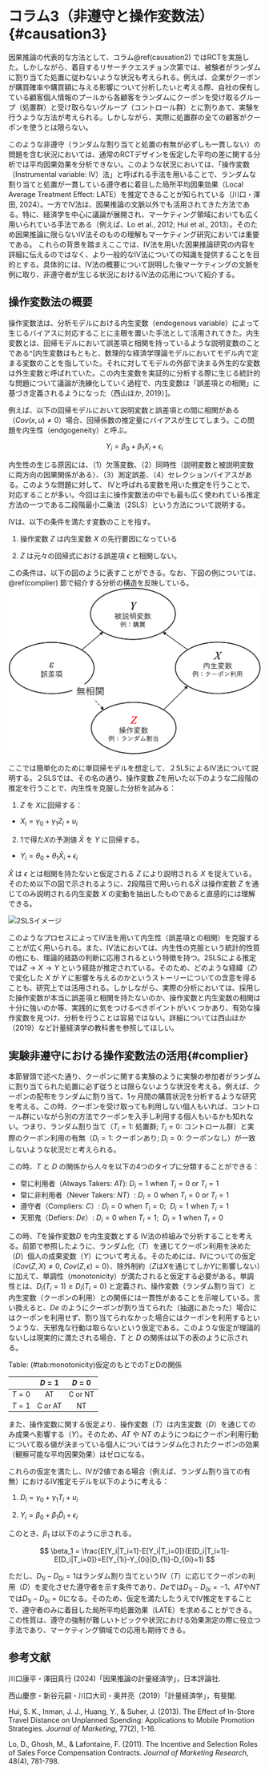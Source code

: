 # コラム3（非遵守と操作変数法） {#causation3}
因果推論の代表的な方法として、コラム\@ref(causation2) ではRCTを実施した。しかしながら、着目するリサーチクエスチョン次第では、被験者がランダムに割り当てた処置に従わないような状況も考えられる。例えば、企業がクーポンが購買確率や購買額に与える影響について分析したいと考える際、自社の保有している顧客個人情報のプールから各顧客をランダムにクーポンを受け取るグループ（処置群）と受け取らないグループ（コントロール群）とに割りあて、実験を行うような方法が考えられる。しかしながら、実際に処置群の全ての顧客がクーポンを使うとは限らない。

このような非遵守（ランダムな割り当てと処置の有無が必ずしも一貫しない）の問題を含む状況においては、通常のRCTデザインを仮定した平均の差に関する分析では平均因果効果を分析できない。このような状況においては、「操作変数（Instrumental variable: IV）法」と呼ばれる手法を用いることで、ランダムな割り当てと処置が一貫している遵守者に着目した局所平均因果効果（Local Average Treatment Effect: LATE）を推定できることが知られている（川口・澤田, 2024）。一方でIV法は、因果推論の文脈以外でも活用されてきた方法である。特に、経済学を中心に議論が展開され、マーケティング領域においても広く用いられている手法である（例えば、Lo et al., 2012; Hui et al., 2013）。そのため因果推論に限らないIV法そのものの理解もマーケティング研究においては重要である。
これらの背景を踏まえここでは、IV法を用いた因果推論研究の内容を詳細に伝えるのではなく、より一般的なIV法についての知識を提供することを目的とする。具体的には、IV法の概要について説明した後マーケティングの文脈を例に取り、非遵守者が生じる状況におけるIV法の応用について紹介する。

## 操作変数法の概要
操作変数法は、分析モデルにおける内生変数（endogenous variable）によって生じるバイアスに対応することに主眼を置いた手法として活用されてきた。内生変数とは、回帰モデルにおいて誤差項と相関を持っているような説明変数のことである^[内生変数はもともと、数理的な経済学理論モデルにおいてモデル内で定まる変数のことを指していた。それに対してモデルの外部で決まる外生的な変数は外生変数と呼ばれていた。この内生変数を実証的に分析する際に生じる統計的な問題について議論が洗練化していく過程で、内生変数は「誤差項との相関」に基づき定義されるようになった（西山ほか, 2019）]。

例えば、以下の回帰モデルにおいて説明変数と誤差項との間に相関がある（$Cov(x,u)\neq0$）場合、回帰係数の推定量にバイアスが生じてしまう。この問題を内生性（endgogeneity）と呼ぶ。

$$
Y_i=\beta_0+\beta_1X_i+\epsilon_i
$$

内生性の生じる原因には、（1）欠落変数、（2）同時性（説明変数と被説明変数に両方向の因果関係がある）、（3）測定誤差、（4）セレクションバイアスがある。このような問題に対して、
IVと呼ばれる変数を用いた推定を行うことで、対応することが多い。今回は主に操作変数法の中でも最も広く使われている推定方法の一つである二段階最小二乗法（2SLS）という方法について説明する。

IVは、以下の条件を満たす変数のことを指す。

1. 操作変数 $Z$ は内生変数 $X$ の先行要因になっている

2. $Z$ は元々の回帰式における誤差項 $\epsilon$ と相関しない。

この条件は、以下の図のように表すことができる。なお、下図の例については、\@ref(complier) 節で紹介する分析の構造を反映している。
![操作変数概念図](column/IV1.png)


ここでは簡単化のために単回帰モデルを想定して、２SLSによるIV法について説明する。２SLSでは、その名の通り、操作変数 $Z$を用いた以下のような二段階の推定を行うことで、内生性を克服した分析を試みる：

1. $Z$ を $X$に回帰する：
  - $X_i = \gamma_0+ \gamma_1Z_i+u_i$

2. 1で得た$X$の予測値 $\hat{X}$ を $Y$ に回帰する。
  - $Y_i= \theta_0+\theta_1 \hat{X}_i+\epsilon_i$
  
$\hat{X}$ は $\epsilon$ とは相関を持たないと仮定される $Z$ により説明される $X$ を捉えている。そのため以下の図で示されるように、2段階目で用いられる$\hat{X}$ は操作変数 $Z$ を通じてのみ説明される内生変数 $X$ の変動を抽出したものであると直感的には理解できる。

![2SLSイメージ](column/IV2.png)

このようなプロセスによってIV法を用いて内生性（誤差項との相関）を克服することが広く用いられる。また、IV法においては、内生性の克服という統計的性質の他にも、理論的経路の判断に応用されるという特徴を持つ。2SLSによる推定では$Z\rightarrow X\rightarrow Y$ という経路が推定されている。そのため、どのような経緯（$Z$）で変化した $X$ が $Y$ に影響を与えるのかというストーリーについての含意を得ることも、研究上では活用される。しかしながら、実際の分析においては、採用した操作変数が本当に誤差項と相関を持たないのか、操作変数と内生変数の相関は十分に強いのか等、実践的に気をつけるべきポイントがいくつかあり、有効な操作変数を見つけ、分析を行うことは容易ではない。詳細については西山ほか（2019）など計量経済学の教科書を参照してほしい。

## 実験非遵守における操作変数法の活用{#complier}
本節冒頭で述べた通り、クーポンに関する実験のように実験の参加者がランダムに割り当てられた処置に必ず従うとは限らないような状況を考える。例えば、クーポンの配布をランダムに割り当て、1ヶ月間の購買状況を分析するような研究を考える。この時、クーポンを受け取っても利用しない個人もいれば、コントロール群にいながら別の方法でクーポンを入手し利用する個人もいるかも知れない。つまり、ランダム割り当て（$T_i=1$: 処置群; $T_i=0$: コントロール群）と実際のクーポン利用の有無（$D_i=1$: クーポンあり; $D_i=0$: クーポンなし）が一致しないような状況だと考えられる。

この時、$T$ と $D$ の関係から人々を以下の4つのタイプに分類することができる：

- 常に利用者（Always Takers: *AT*): $D_i=1~\text{when}~T_i=0~\text{or}~T_i=1$
- 常に非利用者（Never Takers: *NT*）: $D_i=0~\text{when}~T_i=0~\text{or}~T_i=1$
- 遵守者（Compliers: *C*）: $D_i=0~\text{when}~T_i=0;~~D_i=1~\text{when}~T_i=1$
- 天邪鬼（Defiers: *De*）: $D_i=0~\text{when}~T_i=1;~~D_i=1~\text{when}~T_i=0$

この時、$T$を操作変数$D$ を内生変数とする IV法の枠組みで分析することを考える。前節で参照したように、ランダム化（$T$）を通じてクーポン利用を決めた（$D$）個人の成果変数（$Y$）について考える。そのためには、IVについての仮定（$Cov(Z,X)\neq0$, $Cov(Z,\epsilon)=0$）、除外制約（$Z$は$X$を通じてしか$Y$に影響しない）に加えて、単調性（monotonicity）が満たされると仮定する必要がある。単調性とは、$D_i(T_i = 1)\geq D_i(T_i = 0)$ と定義され、操作変数（ランダム割り当て）と内生変数（クーポンの利用）との関係には一貫性があることを示唆している。言い換えると、*De* のようにクーポンが割り当てられた（抽選にあたった）場合にはクーポンを利用せず、割り当てられなかった場合にはクーポンを利用するというような、天邪鬼な行動は取らないという仮定である。このような仮定が理論的ないしは現実的に満たされる場合、$T$ と $D$ の関係は以下の表のように示される。


Table: (\#tab:monotonicity)仮定のもとでのTとDの関係

|         | $D = 1$ | $D = 0$ |
|:-------:|:-------:|:-------:|
| $T = 0$ |   AT    | C or NT |
| $T = 1$ | C or AT |   NT    |
また、操作変数に関する仮定より、操作変数（$T$）は内生変数（$D$）を通じてのみ成果へ影響する（$Y$）。そのため、*AT* や *NT* のようにつねにクーポン利用行動について取る値が決まっている個人についてはランダム化されたクーポンの効果（観察可能な平均因果効果）はゼロになる。


これらの仮定を満たし、IVが2値である場合（例えば、ランダム割り当ての有無）におけるIV推定モデルを以下のように考える：

1. $D_i=\gamma_0+\gamma_1T_i+u_i$

2. $Y_i=\beta_0+\beta_1\hat{D}_i+\epsilon_i$

このとき、$\beta_1$ は以下のように示される。


$$
\beta_1 = \frac{E[Y_i|T_i=1]-E[Y_i|T_i=0]}{E[D_i|T_i=1]-E[D_i|T_i=0]}=E(Y_{1i}-Y_{0i}|D_{1i}-D_{0i}=1)
$$

ただし、$D_{1i}-D_{0i}=1$はランダム割り当てというIV（$T$）に応じてクーポンの利用（$D$）を変化させた遵守者を示す条件であり、*De*では$D_{1i}-D_{0i}=-1$、*AT*や*NT*では$D_{1i}-D_{0i}=0$になる。そのため、仮定を満たしたうえでIV推定をすることで、遵守者のみに着目した局所平均処置効果（LATE）を求めることができる。この性質は、遵守の強制が難しいトピックや状況における効果測定の際に役立つ手法であり、マーケティング領域での応用も期待できる。


## 参考文献

川口康平・澤田真行 (2024)「因果推論の計量経済学」，日本評論社.

西山慶彦・新谷元嗣・川口大司・奥井亮（2019）「計量経済学」，有斐閣.

Hui, S. K., Inman, J. J., Huang, Y., & Suher, J. (2013). The Effect of In-Store Travel Distance on Unplanned Spending: Applications to Mobile Promotion Strategies. *Journal of Marketing*, 77(2), 1-16. 

Lo, D., Ghosh, M., & Lafontaine, F. (2011). The Incentive and Selection Roles of Sales Force Compensation Contracts. *Journal of Marketing Research*, 48(4), 781-798. 
